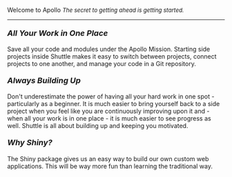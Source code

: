 <font class = "gemini-h1"><i class="fa fa-rocket fa-fw"></i> Welcome to Apollo</font>
<font size = 2>*The secret to getting ahead is getting started.*</font>

<hr>

#### <font size = 4>*All Your Work in One Place*</font>
<font class = "yourtab-body">Save all your code and modules under the Apollo Mission. Starting side projects inside Shuttle makes it easy to switch between projects, connect projects to one another, and manage your code in a Git repository.</font>

#### <font size = 4>*Always Building Up*</font>
<font class = "yourtab-body">Don't underestimate the power of having all your hard work in one spot - particularly as a beginner. It is much easier to bring yourself back to a side project when you feel like you are continuously improving upon it and - when all your work is in one place - it is much easier to see progress as well. Shuttle is all about building up and keeping you motivated.
</font>

#### <font size = 4>*Why Shiny?*</font>
<font class = "yourtab-body">The Shiny package gives us an easy way to build our own custom web applications. This will be way more fun than learning the traditional way.</font>

